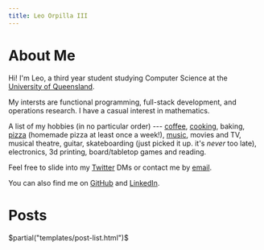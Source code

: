 ```yaml
---
title: Leo Orpilla III
---
```


# About Me

Hi! I'm Leo, a third year student studying Computer Science at the [University of Queensland][uq].

My intersts are functional programming, full-stack development, and operations research. I have a casual
interest in mathematics.

A list of my hobbies (in no particular order) ---
[coffee][coffee], [cooking][recipes], baking, [pizza][pizza] (homemade pizza at least once a week!), 
[music][music], movies and TV, musical theatre,
guitar, skateboarding (just picked it up. it's _never_ too late),
electronics, 3d printing, board/tabletop games and reading.


Feel free to slide into my [Twitter][twitter] DMs or contact me by [email][email].

You can also find me on [GitHub][github] and [LinkedIn][linkedin].

# Posts

$partial("templates/post-list.html")$


[email]: mailto:dev@ldgrp.me
[uq]: https://uq.edu.au/
[recipes]: #recipes
[pizza]: #pizza
[music]: #music
[github]: https://github.com/ldgrp
[linkedin]: https://linkedin.com/in/ldgrp
[coffee]: /recipes/coffee.html
[twitter]: https://twitter.com/_ldgrp
